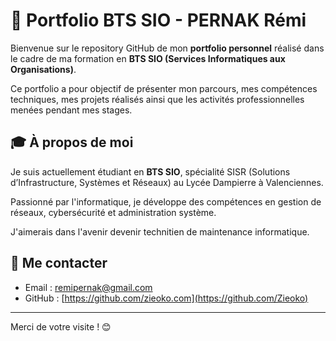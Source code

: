 # 💼 Portfolio BTS SIO - PERNAK Rémi

Bienvenue sur le repository GitHub de mon **portfolio personnel** réalisé dans le cadre de ma formation en **BTS SIO (Services Informatiques aux Organisations)**.

Ce portfolio a pour objectif de présenter mon parcours, mes compétences techniques, mes projets réalisés ainsi que les activités professionnelles menées pendant mes stages.

## 🎓 À propos de moi

Je suis actuellement étudiant en **BTS SIO**, spécialité SISR (Solutions d’Infrastructure, Systèmes et Réseaux) au Lycée Dampierre à Valenciennes.

Passionné par l'informatique, je développe des compétences en gestion de réseaux, cybersécurité et administration système.

J'aimerais dans l'avenir devenir technitien de maintenance informatique.

## 📩 Me contacter

- Email : remipernak@gmail.com
- GitHub : [https://github.com/zieoko.com](https://github.com/Zieoko)

---

Merci de votre visite ! 😊

